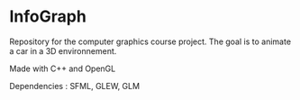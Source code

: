 # InfoGraph

Repository for the computer graphics course project.
The goal is to animate a car in a 3D environnement.

Made with C++ and OpenGL

Dependencies : SFML, GLEW, GLM
